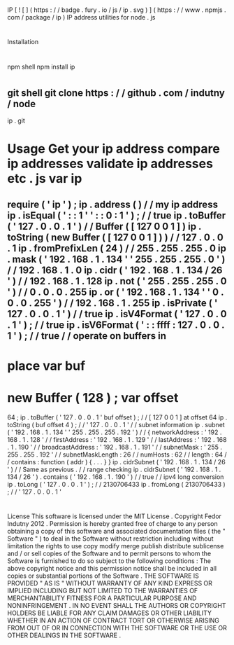 #
IP
[
!
[
]
(
https
:
/
/
badge
.
fury
.
io
/
js
/
ip
.
svg
)
]
(
https
:
/
/
www
.
npmjs
.
com
/
package
/
ip
)
IP
address
utilities
for
node
.
js
#
#
Installation
#
#
#
npm
shell
npm
install
ip
#
#
#
git
shell
git
clone
https
:
/
/
github
.
com
/
indutny
/
node
-
ip
.
git
#
#
Usage
Get
your
ip
address
compare
ip
addresses
validate
ip
addresses
etc
.
js
var
ip
=
require
(
'
ip
'
)
;
ip
.
address
(
)
/
/
my
ip
address
ip
.
isEqual
(
'
:
:
1
'
'
:
:
0
:
1
'
)
;
/
/
true
ip
.
toBuffer
(
'
127
.
0
.
0
.
1
'
)
/
/
Buffer
(
[
127
0
0
1
]
)
ip
.
toString
(
new
Buffer
(
[
127
0
0
1
]
)
)
/
/
127
.
0
.
0
.
1
ip
.
fromPrefixLen
(
24
)
/
/
255
.
255
.
255
.
0
ip
.
mask
(
'
192
.
168
.
1
.
134
'
'
255
.
255
.
255
.
0
'
)
/
/
192
.
168
.
1
.
0
ip
.
cidr
(
'
192
.
168
.
1
.
134
/
26
'
)
/
/
192
.
168
.
1
.
128
ip
.
not
(
'
255
.
255
.
255
.
0
'
)
/
/
0
.
0
.
0
.
255
ip
.
or
(
'
192
.
168
.
1
.
134
'
'
0
.
0
.
0
.
255
'
)
/
/
192
.
168
.
1
.
255
ip
.
isPrivate
(
'
127
.
0
.
0
.
1
'
)
/
/
true
ip
.
isV4Format
(
'
127
.
0
.
0
.
1
'
)
;
/
/
true
ip
.
isV6Format
(
'
:
:
ffff
:
127
.
0
.
0
.
1
'
)
;
/
/
true
/
/
operate
on
buffers
in
-
place
var
buf
=
new
Buffer
(
128
)
;
var
offset
=
64
;
ip
.
toBuffer
(
'
127
.
0
.
0
.
1
'
buf
offset
)
;
/
/
[
127
0
0
1
]
at
offset
64
ip
.
toString
(
buf
offset
4
)
;
/
/
'
127
.
0
.
0
.
1
'
/
/
subnet
information
ip
.
subnet
(
'
192
.
168
.
1
.
134
'
'
255
.
255
.
255
.
192
'
)
/
/
{
networkAddress
:
'
192
.
168
.
1
.
128
'
/
/
firstAddress
:
'
192
.
168
.
1
.
129
'
/
/
lastAddress
:
'
192
.
168
.
1
.
190
'
/
/
broadcastAddress
:
'
192
.
168
.
1
.
191
'
/
/
subnetMask
:
'
255
.
255
.
255
.
192
'
/
/
subnetMaskLength
:
26
/
/
numHosts
:
62
/
/
length
:
64
/
/
contains
:
function
(
addr
)
{
.
.
.
}
}
ip
.
cidrSubnet
(
'
192
.
168
.
1
.
134
/
26
'
)
/
/
Same
as
previous
.
/
/
range
checking
ip
.
cidrSubnet
(
'
192
.
168
.
1
.
134
/
26
'
)
.
contains
(
'
192
.
168
.
1
.
190
'
)
/
/
true
/
/
ipv4
long
conversion
ip
.
toLong
(
'
127
.
0
.
0
.
1
'
)
;
/
/
2130706433
ip
.
fromLong
(
2130706433
)
;
/
/
'
127
.
0
.
0
.
1
'
#
#
#
License
This
software
is
licensed
under
the
MIT
License
.
Copyright
Fedor
Indutny
2012
.
Permission
is
hereby
granted
free
of
charge
to
any
person
obtaining
a
copy
of
this
software
and
associated
documentation
files
(
the
"
Software
"
)
to
deal
in
the
Software
without
restriction
including
without
limitation
the
rights
to
use
copy
modify
merge
publish
distribute
sublicense
and
/
or
sell
copies
of
the
Software
and
to
permit
persons
to
whom
the
Software
is
furnished
to
do
so
subject
to
the
following
conditions
:
The
above
copyright
notice
and
this
permission
notice
shall
be
included
in
all
copies
or
substantial
portions
of
the
Software
.
THE
SOFTWARE
IS
PROVIDED
"
AS
IS
"
WITHOUT
WARRANTY
OF
ANY
KIND
EXPRESS
OR
IMPLIED
INCLUDING
BUT
NOT
LIMITED
TO
THE
WARRANTIES
OF
MERCHANTABILITY
FITNESS
FOR
A
PARTICULAR
PURPOSE
AND
NONINFRINGEMENT
.
IN
NO
EVENT
SHALL
THE
AUTHORS
OR
COPYRIGHT
HOLDERS
BE
LIABLE
FOR
ANY
CLAIM
DAMAGES
OR
OTHER
LIABILITY
WHETHER
IN
AN
ACTION
OF
CONTRACT
TORT
OR
OTHERWISE
ARISING
FROM
OUT
OF
OR
IN
CONNECTION
WITH
THE
SOFTWARE
OR
THE
USE
OR
OTHER
DEALINGS
IN
THE
SOFTWARE
.
